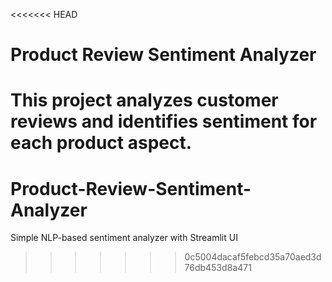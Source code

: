 <<<<<<< HEAD
# Product Review Sentiment Analyzer

This project analyzes customer reviews and identifies sentiment for each product aspect.
=======
# Product-Review-Sentiment-Analyzer
Simple NLP-based sentiment analyzer with Streamlit UI
>>>>>>> 0c5004dacaf5febcd35a70aed3d76db453d8a471
